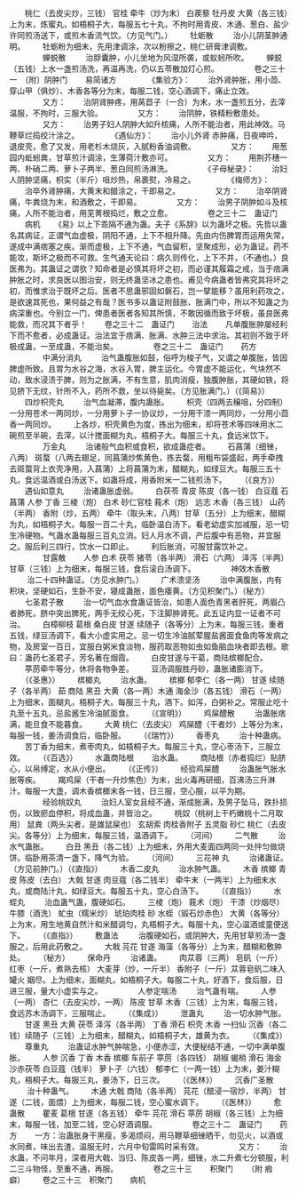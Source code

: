 <!-- { "loadSidebar": true } -->
　　桃仁（去皮尖炒，三钱） 官桂 牵牛（炒为末） 白蒺藜 牡丹皮 大黄（各三钱）上为末，炼蜜丸，如梧桐子大，每服五七十丸，不拘时用青皮、木通、葱白、盐少许同煎汤送下，或煎木香流气饮。（方见气门。）
　　牡蛎散
　　 治小儿阴茎肿通明。
　　牡蛎粉为细末，先用津调涂，次以粉擦之，桃仁研膏津调敷。
　　
　　蝉蜕散
　　 治脬囊肿，小儿坐地为风湿所袭，或蚁蚓所吹。
　　蝉蜕（五钱）上水一盏煎汤洗，再温再洗，仍以五苓散加灯心煎。
　　
　　卷之三十一　〔附〕阴肿门
　　易简诸方
　　
　　《集验方》：
　　治外肾肿胀，用小茴、穿山甲（俱炒）、木香各等分为末，每服二钱，空心酒调下，痛止立效。
　　
　　又方：
　　治阴肾肿疼，用莴苣子（一合）为末，水一盏煎五分，去滓温服，不拘时，三服大验。
　　
　　又方：
　　治阴肿，铁精粉敷患处。
　　
　　又方：
　　治男子妇人阴肿大如升核痛，人所不能治者，用此神效。马鞭草烂捣绞汁涂之。
　　
　　《遇仙方》：
　　治小儿外肾 赤肿痛，日夜呻吟，退皮壳，愈了又发，用老杉木烧灰，入腻粉香油调敷。
　　
　　又方：
　　用葱园内蚯蚓粪，甘草煎汁调涂，生薄荷汁敷亦可。
　　
　　又方：
　　用荆芥穗一两、朴硝二两、萝卜子两半、葱白同煎汤淋洗。
　　
　　《子母秘录》：
　　治妇人阴肿坚痛，枳实（半斤）咀炒热，帛裹熨，冷易之。
　　
　　《梅师方》：
　　治卒外肾肿痛，大黄末和醋涂之，干即易之。
　　
　　又方：
　　治卒阴肾痛，牛粪烧为末，和酒敷之，干即易。
　　
　　又方：
　　治男子阴肿如斗及核痛，人所不能治者，用芜菁根捣烂，敷之立愈。
　　
　　卷之三十二　蛊证门
　　病机
　　《易》以上下乖隔不通为蛊。夫子《系辞》以为蛊坏之极。先哲以蛊名其病证，正谓气血虚极，阴阳不通，上下不相升降。先由内伤脾胃而运用失常，遂成中满痞塞之疾。渐而虚极，上下不通，气血留积，坚聚成形，必为蛊证。药不能攻，斯坏之极而不可救。生气通天论曰：病久则传化，上下不并，（不通也。）良医弗为。其蛊证之谓欤？知命者是必慎其将坏之初，而必谨其履霜之戒，当于痞满肿胀之时，求良医以图治安，则无终蛊坚冰之患也。甫见今病蛊者皆弗究其将坏之初，而惟求治于既坏之后。医者不思蛊邪固如磐石，岂一擘能移？虽用利药攻之，是欲速其死也，果何益之有哉？医书多以蛊证附鼓胀、胀满门中，所以不知蛊之为病深重也。今别立一门，俾患者医者各知其所慎，不敢因循而致于坏极，虽良医弗能救，而况其下者乎！
　　卷之三十二　蛊证门
　　治法
　　凡单腹胀肿屡经利下而不愈者，必成蛊证。治法宜于痞满、胀满、水肿三法中求治。其初则不致于坏极成蛊，一至成蛊，不能治矣。
　　
　　卷之三十二　蛊证门
　　药方
　　
　　中满分消丸
　　 治气蛊腹胀如鼓，俗呼为梭子气，又谓之单腹胀，皆因脾虚所致。且胃为水谷之海，水谷入胃，脾主运化。今胃虚不能运化，气块然不动，致水浸渍于脾，则为之胀满，不有生意，肌肉消瘦，独腹肿胀，其硬如铁，将见脐下无纹，针所不入，药所不救，坐以待毙矣。（方见胀满门。）（《简易》）
　　四炒枳壳丸
　　 治气血凝滞，腹内蛊胀。
　　枳壳（四两去穣咀，分四制）一分用苍术一两同炒，一分用萝卜子一协议炒，一分用干漆一两同炒，一分用小茴香一两同炒。
　　上各炒，枳壳黄色为度，拣出为细末，却将苍术等四味用水二碗煎至半碗，去滓，以汁搅面糊为丸，梧桐子大。每服三十丸，食远米饮下。
　　
　　万金丸
　　 治诸般气血积或食积，欲成蛊症者。
　　石菖蒲（细锉，八两） 斑蝥（八两去翅足，同菖蒲炒焦黄色，拣去蝥，用粗布袋盛起，两手牵拽去斑蝥背上衣壳净用，入菖蒲）上将菖蒲为末，醋糊丸，如绿豆大。每服三五十丸，食远温酒或白汤送下。如蛊将成，用香附米一二钱煎汤下。
　　（《良方》）
　　遇仙如意丸
　　 治诸蛊胀虚弱。
　　白茯苓 青皮 陈皮（各一钱） 白豆蔻 石菖蒲 人参 丁香 三棱（炮） 白术 砂仁官桂 莪术（炮） 远志 木香（各三钱） 山药（半两） 香附（炒，五两） 牵牛（取头末，八两）甘草（五分）上为细末，醋糊为丸，如梧桐子大。每服一百二十丸，临卧温白汤下。看老幼虚实加减服，忌一切生冷硬物。气蛊水蛊每服三百丸立消。妇人月水不调，产后腹中有恶物，并宜服之。服后利三四行，饮水一口即止。
　　利后胀消，可服甘露饮补之。
　　
　　甘露散
　　人参 白术 茯苓 猪苓（各半两） 滑石（六两） 泽泻（半两） 甘草（三钱）上为细末，每服三钱，食后滚白汤调下。
　　
　　神效木香散
　　 治二十四种蛊证。（方见水肿门。）
　　广术溃坚汤
　　 治中满腹胀，内有积块，坚硬如石，生卧不安，寝成蛊胀，面色痿黄。（方见积聚门。）（秘方）
　　七圣君子散
　　 治一切气血水食蛊证皆治，如患人面色青黑者肝死，两眉凸者肺死，脐中突出脾死，两手无绞心死，下注脚肿肾死。此五证内显一证者不可治。
　　白樟柳枝 葛根 桑白皮 甘遂 续随子（各等分）上为末，每服三钱，重者五钱，绿豆汤调下，看大小虚实用之。忌一切生冷油腻荤腥盐酱面食鱼肉等发病之物，及房室一百日，宜服白粥米食淡物，服药取恶物如虫如鱼脑血块者即去根。歌曰：蛊药七圣君子，芳名著在烟霞。
　　白皮甘遂与干葛，商陆槟榔配合。
　　葶苈牵牛等分，休将各物争差。
　　豆汤调服胜丹砂，蛊胀诸膨消下。
　　（《圣惠》）
　　槟榔丸
　　 治水蛊。
　　槟榔 郁李仁（各一两） 甘遂 续随子（各半两） 茹 商陆 黑丑 大黄（各一两）木通 海金沙（各五钱） 滑石（一两）上为细末，面糊丸，梧桐子大。每服三十丸，酒下。如泻，白粥补之。常服止吃十丸至十五丸，忌盐酱生冷油腻面食。
　　（《宣明》）
　　鸡屎醴散
　　 治蛊胀痞满，能旦食不能暮食。
　　大黄 桃仁（去皮尖） 鸡屎醴（干者炒）上等分为末，每服一钱，姜汤调食后，临卧服。
　　（《瑞竹》）
　　香枣丸
　　 治十种蛊病。
　　苦丁香为细末，煮枣肉丸，如梧桐子大。每服三十丸，空心枣汤下，三服立效。
　　（《百选》）
　　水蛊商陆根
　　治水蛊。
　　商陆根（赤者捣烂）贴脐心，以帛缚定，水从小便出。
　　（《正传》）
　　经验鸡屎醴
　　 治蛊胀气胀水胀等疾。
　　羯鸡屎（干者一升炒焦色）为末，出火毒再研细，百沸汤三升淋汁。每服一大盏，调木香槟榔末各一钱，日三服，空心服，以平为期。
　　
　　经验桃奴丸
　　 治妇人室女且经不通，渐成胀满，及男子坠马，跌扑损伤，以致瘀血停积，将成血蛊，并皆治之。
　　桃奴（桃树上干朽嫩桃十二月取用） 鼠粪（两头尖者，是雄鼠屎也） 玄胡索 肉桂香附子 五灵脂 砂仁 桃仁（去皮尖。各等分）上为细末，每服三钱，温酒调下。
　　（河间）
　　二气散
　　 治水气蛊胀。
　　白丑 黑丑（各二钱）上为细末，外用大麦面四两同一处拌匀做烧饼。临卧用茶清一盏下，降气为验。
　　（河间）
　　三花神 丸
　　 治诸蛊证。（方见前肿门。）（《直指》）
　　木香二皮丸
　　 治水肿气蛊。
　　木香 槟榔 青皮 陈皮（去白） 大戟 甘遂 肉豆蔻（各二钱半） 牵牛末（一两半）上为细末水丸，或商陆汁丸，如绿豆大。每服五十丸，空心白汤下。
　　（《直指》）
　　水蛭丸
　　 治血蛊气蛊，腹硬如石。
　　三棱（炮） 莪术（炮） 干漆（炒烟尽） 牛膝（酒洗） 虻虫（糯米炒） 琥珀肉桂 砂 水蛭（锻石炒赤色） 大黄（各等分）上为末，用生地黄自然汁和米醋调匀，丸梧桐子大。每服十丸，空心温酒或童便送下。
　　（《直指》）
　　敷蛊法
　　 治腹硬如石，或阴肿大，先用甘草煎汤一盏服之，后用此药敷之。
　　大戟 芫花 甘遂 海藻（各等分）上为末，醋糊和敷肿处。
　　（秘方）
　　保命丹
　　 治诸蛊。
　　肉苁蓉（三两） 皂矾（一斤） 红枣（一斤，煮熟去核） 大麦芽（炒，一斤半） 香附子（一斤）苁蓉皂矾二味入罐火 姻尽。上为细末，面糊丸，如梧桐子大。每服二十丸，好酒下，食后服，日进三服，量大小虚实与之。
　　
　　人参定喘汤
　　 治气蛊有喘。
　　人参（一两） 杏仁（去皮尖炒，一两） 陈皮 甘草 木香（三钱）上为末，每服三钱，食远苏木汤调下，三服喘止。
　　（《集成》）
　　泄蛊丸
　　 治一切水肿气胀。
　　甘遂 黑丑 大黄 茯苓 泽泻（各半两） 丁香 滑石 枳壳 木香 一扫仙 沉香（各二钱）续随子（三钱）上为细末，醋糊丸，如梧桐子大，雄黄为衣。
　　（《集成》）
　　尊重丸
　　 治蛊证水肿气肿喘急，小便赤涩，大便秘结不通，一切中满单腹胀。
　　人参 沉香 丁香 木香 槟榔 车前子 葶苈（各四钱） 胡椒 蝎梢 滑石 海金沙赤茯苓 白豆蔻（钱半） 萝卜子（六钱） 郁李仁（一两一钱）上为末，姜汁糊丸，梧桐子大。每服三丸，姜汤下，日三次。
　　（《医林》）
　　沉香广圣散
　　 治十种蛊气。
　　木通 大戟 商陆（各半两） 芫花（醋浸一宿炒，半两） 甘遂（二钱，面煨）上为细末，每服二钱，空心蜜水调下。
　　（《医林》）
　　愈蛊散
　　瞿麦 葛根 甘遂（各五钱） 牵牛 芫花 滑石 葶苈 胡椒（各三钱）上为细末，每服一钱，加至二钱，空心好酒调服。
　　
　　卷之三十二　蛊证门
　　药方
　　一方：治蛊胀身干黑瘦，多渴烦闷，用马鞭草细锉晒干，勿见火，以酒或水同煮，味出去渣，温服无时，六月中旬雷鸣时采有效。
　　
　　又方：
　　治水蛊，不问年月，深者用大戟、当归、陈皮各一两，细锉，水二升煮七分顿服，利二三斗物怪，至重不通，再服。
　　
　　卷之三十三
　　积聚门
　　（附 瘕 癖）
　　卷之三十三　积聚门
　　病机
